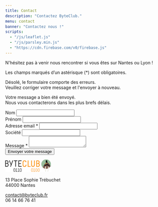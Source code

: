```yaml
---
title: Contact
description: "Contactez ByteClub."
menu: contact
banner: "Contactez nous !"
scripts:
  - "/js/leaflet.js"
  - "/js/parsley.min.js"
  - "https://cdn.firebase.com/v0/firebase.js"
---
```

<section class="section-alt">
	<div class="wrap cf">
		<div class="inner">
			<div class="contact-form">
				<p>N'hésitez pas à venir nous rencontrer si vous êtes sur Nantes ou Lyon !</p>
				<p class="fields-required">Les champs marqués d’un astérisque (<span>&#42;</span>) sont obligatoires.</p>
				<form id="contact" data-validate="parsley" data-show-errors="false">
					<p class="form-notice form-notice-error">
						Désolé, le formulaire comporte des erreurs.<br/> Veuillez corriger votre message et l'envoyer à nouveau.
					</p>
					<p class="form-notice form-notice-success">
						Votre message a bien été envoyé.<br/> Nous vous contacterons dans les plus brefs délais.
					</p>
					<div class="field-fullname">
						<div class="field form-half">
							<label for="lastname">Nom</label>
							<input type="text" class="input" id="lastname" />
						</div>
						<div class="field form-half">
							<label for="firstname">Prénom</label>
							<input type="text" class="input" id="firstname" />
						</div>
					</div>
					<div class="field">
						<label for="email">Adresse email <span class="required">&#42;</span></label>
						<input type="email" class="input" id="email" data-required="true" data-type="email" />
					</div>
					<div class="field">
						<label for="email">Société</label>
						<input type="text" class="input" id="company" />
					</div>
					<div class="field">
						<label for="message">Message <span class="required">&#42;</span></label>
						<textarea class="input" id="message" data-required="true"></textarea>
					</div>
					<div class="field field-submit">
						<button type="submit" class="btn">Envoyer votre message</button>
					</div>
				</form>
			</div>
			<div id="contact-map"></div>
			<div id="map-popup">
				<p>
					<img src="img/logo-byteclub-tiny.png" alt="ByteClub" />
					<img src="img/mascot-byteclub-medaillon-tiny.png" alt="MascotByteClub" /><br/>
					<p>13 Place Sophie Trébuchet<br/>44000 Nantes</p>
				</p>
				<p class="tel-mail"><a href="mailto:contact@byteclub.fr">contact@byteclub.fr</a><br/>
				<span class="tel">06 14 66 76 41</span></p>
			</div>
		</div>
	</div>
</section>
